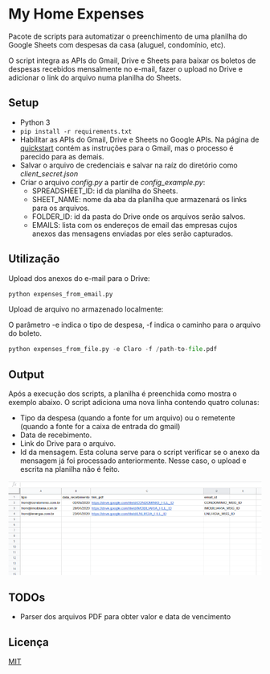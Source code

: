 # My Home Expenses

Pacote de scripts para automatizar o preenchimento de uma planilha do Google Sheets com despesas da casa (aluguel, condomínio, etc).

O script integra as APIs do Gmail, Drive e Sheets para baixar os boletos de despesas recebidos mensalmente no e-mail, fazer o upload no Drive e adicionar o link do arquivo numa planilha do Sheets.

## Setup
- Python 3
- `pip install -r requirements.txt`
- Habilitar as APIs do Gmail, Drive e Sheets no Google APIs. Na página de [quickstart](https://developers.google.com/gmail/api/quickstart/python) contém as instruções para o Gmail, mas o processo é parecido para as demais.
- Salvar o arquivo de credenciais e salvar na raíz do diretório como _client_secret.json_
- Criar o arquivo _config.py_ a partir de _config_example.py_:
    - SPREADSHEET_ID: id da planilha do Sheets.
    - SHEET_NAME: nome da aba da planilha que armazenará os links para os arquivos.
    - FOLDER_ID: id da pasta do Drive onde os arquivos serão salvos.
    - EMAILS: lista com os endereços de email das empresas cujos anexos das mensagens enviadas por eles serão capturados.

## Utilização

Upload dos anexos do e-mail para o Drive:

``` python
python expenses_from_email.py
``` 

Upload de arquivo no armazenado localmente:

O parâmetro -e indica o tipo de despesa, -f indica o caminho para o arquivo do boleto.

```python
python expenses_from_file.py -e Claro -f /path-to-file.pdf
``` 

## Output
Após a execução dos scripts, a planilha é preenchida como mostra o exemplo abaixo. 
O script adiciona uma nova linha contendo quatro colunas: 
- Tipo da despesa (quando a fonte for um arquivo) ou o remetente (quando a fonte for a caixa de entrada do gmail)
- Data de recebimento.
- Link do Drive para o arquivo.
- Id da mensagem. Esta coluna serve para o script verificar se o anexo da mensagem já foi processado anteriormente. Nesse caso, o upload e escrita na planilha não é feito.

![](sheet_example.png)

## TODOs
- Parser dos arquivos PDF para obter valor e data de vencimento

## Licença
[MIT](LICENSE)